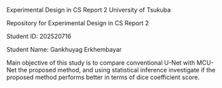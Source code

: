 Experimental Design in CS Report 2
University of Tsukuba

Repository for Experimental Design in CS Report 2

Student ID: 202520716

Student Name: Gankhuyag Erkhembayar

Main objective of this study is to compare conventional U-Net with MCU-Net the proposed method, and using statistical inference investigate if the proposed method performs better in terms of dice coefficient score.
